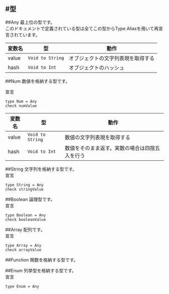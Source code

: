 #型
---


##Any
最上位の型です。  
このドキュメントで定義されている型は全てこの型からType Aliasを用いて再宣言されています。  

| 変数名 | 型 | 動作 |
|---|---|---|
|value| `Void to String` | オブジェクトの文字列表現を取得する
|hash|`Void to Int` | オブジェクトのハッシュ

##Num
数値を格納する型です。  

宣言
```
type Num = Any
check numValue
```

| 変数名 | 型 | 動作 |
|---|---|---|
|value| `Void to String` | 数値の文字列表現を取得する
|hash | `Void to Int` | 数値をそのまま返す。実数の場合は四捨五入を行う

##String
文字列を格納する型です。  
宣言
```
type String = Any
check stringValue
```

##Boolean
論理型です。  
宣言
```
type Boolean = Any
check booleanValue
```

##Array
配列です。  
宣言
```
type Array = Any
check arrayValue
```

##Function
関数を格納する型です。

##Enum
列挙型を格納する型です。  
宣言
```
type Enum = Any
```